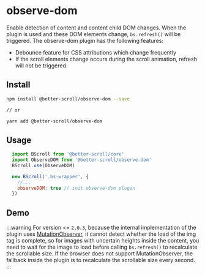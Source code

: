 # observe-dom
Enable detection of content and content child DOM changes. When the plugin is used and these DOM elements change, `bs.refresh()` will be triggered. The observe-dom plugin has the following features:

- Debounce feature for CSS attributions which change frequently
- If the scroll elements change occurs during the scroll animation, refresh will not be triggered.

## Install

```bash
npm install @better-scroll/observe-dom --save

// or

yarn add @better-scroll/observe-dom
```

## Usage

  ```js
    import BScroll from '@better-scroll/core'
    import ObserveDOM from '@better-scroll/observe-dom'
    BScroll.use(ObserveDOM)

    new BScroll('.bs-wrapper', {
      //...
      observeDOM: true // init observe-dom plugin
    })
  ```

## Demo

  <demo qrcode-url="observe-dom/default" :render-code="true">
    <template slot="code-template">
      <<< @/examples/vue/components/observe-dom/default.vue?template
    </template>
    <template slot="code-script">
      <<< @/examples/vue/components/observe-dom/default.vue?script
    </template>
    <template slot="code-style">
      <<< @/examples/vue/components/observe-dom/default.vue?style
    </template>
    <observe-dom-default slot="demo"></observe-dom-default>
  </demo>

:::warning
For version <= `2.0.3`, because the internal implementation of the plugin uses [MutationObserver](https://developer.mozilla.org/en-US/docs/Web/API/MutationObserver), it cannot detect whether the load of the img tag is complete, so for images with uncertain heights inside the content, you need to wait for the image to load before calling `bs.refresh()` to recalculate the scrollable size. If the browser does not support MutationObserver, the fallback inside the plugin is to recalculate the scrollable size every second.
:::
